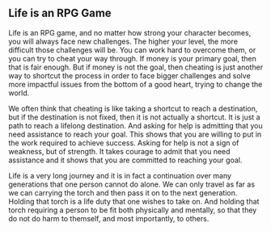 ## Life is an RPG Game

Life is an RPG game, and no matter how strong your character becomes, you will always face new challenges. The higher your level, the more difficult those challenges will be. You can work hard to overcome them, or you can try to cheat your way through. If money is your primary goal, then that is fair enough. But if money is not the goal, then cheating is just another way to shortcut the process in order to face bigger challenges and solve more impactful issues from the bottom of a good heart, trying to change the world.

We often think that cheating is like taking a shortcut to reach a destination, but if the destination is not fixed, then it is not actually a shortcut. It is just a path to reach a lifelong destination. And asking for help is admitting that you need assistance to reach your goal. This shows that you are willing to put in the work required to achieve success. Asking for help is not a sign of weakness, but of strength. It takes courage to admit that you need assistance and it shows that you are committed to reaching your goal.

Life is a very long journey and it is in fact a continuation over many generations that one person cannot do alone. We can only travel as far as we can carrying the torch and then pass it on to the next generation. Holding that torch is a life duty that one wishes to take on. And holding that torch requiring a person to be fit both physically and mentally, so that they do not do harm to themself, and most importantly, to others.
